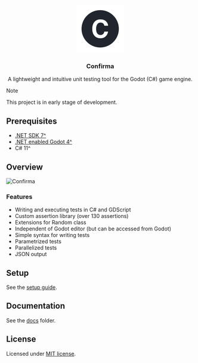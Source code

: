 <div align="center">
 <img height=128 src="./addons/confirma/docs/resources/icon.svg" alt="Confirma icon" />
 <h3>Confirma</h1>
 <p>A lightweight and intuitive unit testing tool for the Godot (C#) game engine.</p>
</div>

> [!NOTE]
> This project is in early stage of development.

## Prerequisites

- [.NET SDK 7^](https://dotnet.microsoft.com/en-us/download)
- [.NET enabled Godot 4^](https://godotengine.org/download)
- C# 11^

## Overview

![Confirma](https://github.com/user-attachments/assets/c203bc64-03ea-4830-95ba-eb0fa954fce9)

### Features

- Writing and executing tests in C# and GDScript
- Custom assertion library (over 130 assertions)
- Extensions for Random class
- Independent of Godot editor (but can be accessed from Godot)
- Simple syntax for writing tests
- Parametrized tests
- Parallelized tests
- JSON output

## Setup

See the [setup guide](./addons/confirma/docs/SETUP.md).

## Documentation

See the [docs](./addons/confirma/docs/) folder.

## License

Licensed under [MIT license](./LICENSE).
